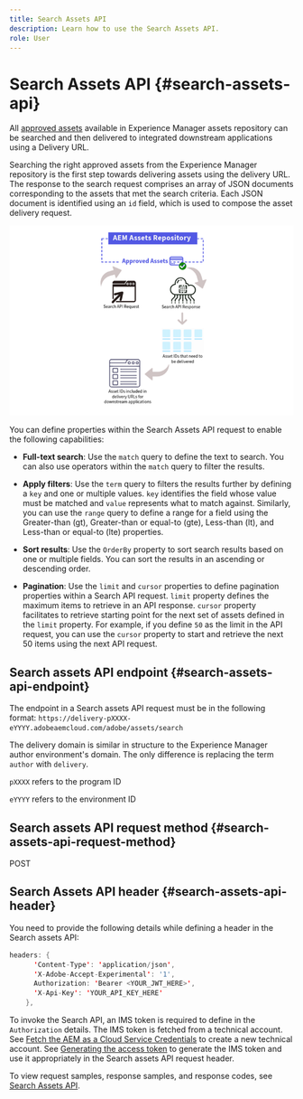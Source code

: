```yaml
---
title: Search Assets API
description: Learn how to use the Search Assets API.
role: User
---
```

# Search Assets API {#search-assets-api}

All [approved assets](approved-assets.md) available in Experience Manager assets repository can be searched and then delivered to integrated downstream applications using a Delivery URL.

Searching the right approved assets from the Experience Manager repository is the first step towards delivering assets using the delivery URL. The response to the search request comprises an array of JSON documents corresponding to the assets that met the search criteria. Each JSON document is identified using an `id` field, which is used to compose the asset delivery request.

![Overview of direct binary upload protocol](assets/search-assets-api-overview.png)

You can define properties within the Search Assets API request to enable the following capabilities:

* **Full-text search**: Use the `match` query to define the text to search.  You can also use operators within the `match` query to filter the results.

* **Apply filters**: Use the `term` query to filters the results further by defining a `key` and one or multiple values. `key` identifies the field whose value must be matched and `value` represents what to match against. Similarly, you can use the `range` query to define a range for a field using the Greater-than (gt), Greater-than or equal-to (gte), Less-than (lt), and Less-than or equal-to (lte) properties. 

* **Sort results**: Use the `OrderBy` property to sort search results based on one or multiple fields. You can sort the results in an ascending or descending order.

* **Pagination**: Use the `limit` and `cursor` properties to define pagination properties within a Search API request. `limit` property defines the maximum items to retrieve in an API response. `cursor` property facilitates to retrieve starting point for the next set of assets defined in the `limit` property. For example, if you define `50` as the limit in the API request, you can use the `cursor` property to start and retrieve the next 50 items using the next API request.

## Search assets API endpoint {#search-assets-api-endpoint}

The endpoint in a Search assets API request must be in the following format:
`https://delivery-pXXXX-eYYYY.adobeaemcloud.com/adobe/assets/search`

The delivery domain is similar in structure to the Experience Manager author environment's domain. The only difference is replacing the term `author` with `delivery`.

`pXXXX` refers to the program ID

`eYYYY` refers to the environment ID

## Search assets API request method {#search-assets-api-request-method}

POST

## Search Assets API header {#search-assets-api-header}

You need to provide the following details while defining a header in the Search assets API:

```java
headers: {
      'Content-Type': 'application/json',
      'X-Adobe-Accept-Experimental': '1',
      Authorization: 'Bearer <YOUR_JWT_HERE>',
      'X-Api-Key': 'YOUR_API_KEY_HERE'
    },
```

To invoke the Search API, an IMS token is required to define in the `Authorization` details. The IMS token is fetched from a technical account. See [Fetch the AEM as a Cloud Service Credentials](https://experienceleague.adobe.com/docs/experience-manager-cloud-service/content/implementing/developing/generating-access-tokens-for-server-side-apis.html?lang=en#fetch-the-aem-as-a-cloud-service-credentials) to create a new technical account. See [Generating the access token](https://experienceleague.adobe.com/docs/experience-manager-cloud-service/content/implementing/developing/generating-access-tokens-for-server-side-apis.html?lang=en#generating-the-access-token) to generate the IMS token and use it appropriately in the Search assets API request header.

To view request samples, response samples, and response codes, see [Search Assets API](https://adobe-aem-assets-delivery-experimental.redoc.ly/#operation/search).

